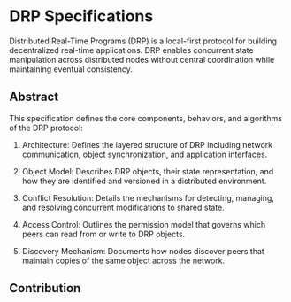 # DRP Specifications

Distributed Real-Time Programs (DRP) is a local-first protocol for building decentralized real-time applications. DRP enables concurrent state manipulation across distributed nodes without central coordination while maintaining eventual consistency.

## Abstract

This specification defines the core components, behaviors, and algorithms of the DRP protocol:

1. Architecture: Defines the layered structure of DRP including network communication, object synchronization, and application interfaces.

2. Object Model: Describes DRP objects, their state representation, and how they are identified and versioned in a distributed environment.

3. Conflict Resolution: Details the mechanisms for detecting, managing, and resolving concurrent modifications to shared state.

4. Access Control: Outlines the permission model that governs which peers can read from or write to DRP objects.

5. Discovery Mechanism: Documents how nodes discover peers that maintain copies of the same object across the network.

## Contribution
